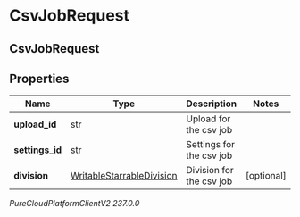 # CsvJobRequest

## CsvJobRequest

## Properties

|Name | Type | Description | Notes|
|------------ | ------------- | ------------- | -------------|
| **upload_id** | str | Upload for the csv job | |
| **settings_id** | str | Settings for the csv job | |
| **division** | [WritableStarrableDivision](WritableStarrableDivision) | Division for the csv job | [optional] |



_PureCloudPlatformClientV2 237.0.0_
